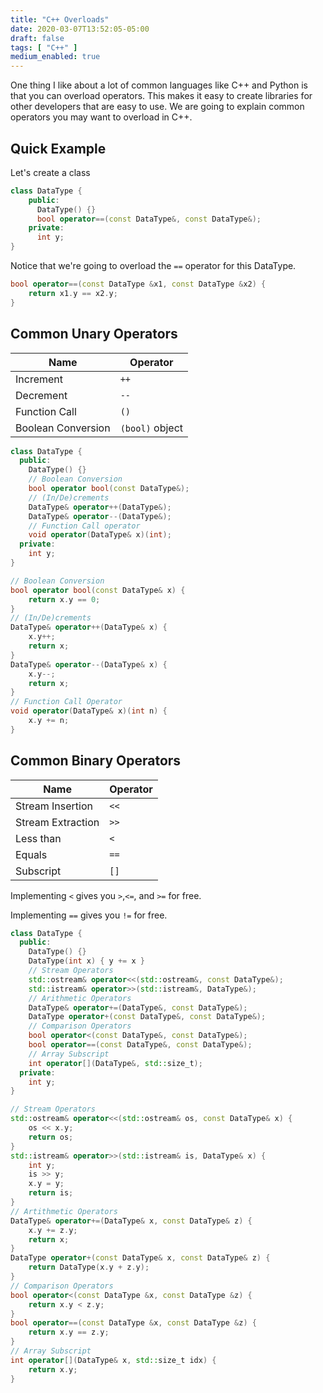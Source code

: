 ```yaml
---
title: "C++ Overloads"
date: 2020-03-07T13:52:05-05:00
draft: false
tags: [ "C++" ]
medium_enabled: true
---
```


One thing I like about a lot of common languages like C++ and Python is that you can overload operators. This makes it easy to create libraries for other developers that are easy to use. We are going to explain common operators you may want to overload in C++.

## Quick Example

Let's create a class

```c++
class DataType {
    public:
      DataType() {}
      bool operator==(const DataType&, const DataType&);
    private:
      int y;
}
```

Notice that we're going to overload the `==` operator for this DataType.

```c++
bool operator==(const DataType &x1, const DataType &x2) {
    return x1.y == x2.y;
}
```

## Common Unary Operators

| Name               | Operator        |
| ------------------ | --------------- |
| Increment          | `++`            |
| Decrement          | `--`            |
| Function Call      | `()`            |
| Boolean Conversion | `(bool)` object |

```c++
class DataType {
  public:
    DataType() {}
    // Boolean Conversion
    bool operator bool(const DataType&);
    // (In/De)crements
    DataType& operator++(DataType&);
    DataType& operator--(DataType&);
    // Function Call operator
    void operator(DataType& x)(int);
  private:
    int y;
}
```

```c++
// Boolean Conversion
bool operator bool(const DataType& x) {
    return x.y == 0;
}
// (In/De)crements
DataType& operator++(DataType& x) {
    x.y++;
    return x;
}
DataType& operator--(DataType& x) {
    x.y--;
    return x;
}
// Function Call Operator
void operator(DataType& x)(int n) { 
    x.y += n; 
}
```

## Common Binary Operators

| Name              | Operator |
| ----------------- | -------- |
| Stream Insertion  | `<<`     |
| Stream Extraction | `>>`     |
| Less than         | `<`      |
| Equals            | `==`     |
| Subscript         | `[]`     |

Implementing `<` gives you `>`,`<=`, and `>=` for free.

Implementing `==` gives you `!=` for free.

```c++
class DataType {
  public:
    DataType() {}
    DataType(int x) { y += x }
    // Stream Operators
    std::ostream& operator<<(std::ostream&, const DataType&);
    std::istream& operator>>(std::istream&, DataType&);
    // Arithmetic Operators
    DataType& operator+=(DataType&, const DataType&);
    DataType operator+(const DataType&, const DataType&);
    // Comparison Operators
    bool operator<(const DataType&, const DataType&);
    bool operator==(const DataType&, const DataType&);
    // Array Subscript
    int operator[](DataType&, std::size_t);
  private:
    int y;
}
```

```c++
// Stream Operators
std::ostream& operator<<(std::ostream& os, const DataType& x) {
    os << x.y;
    return os;
}
std::istream& operator>>(std::istream& is, DataType& x) {
    int y;
    is >> y;
    x.y = y;
    return is;
}
// Artithmetic Operators
DataType& operator+=(DataType& x, const DataType& z) {
    x.y += z.y;
    return x;
}
DataType operator+(const DataType& x, const DataType& z) {
    return DataType(x.y + z.y);
}
// Comparison Operators
bool operator<(const DataType &x, const DataType &z) {
    return x.y < z.y;
}
bool operator==(const DataType &x, const DataType &z) {
    return x.y == z.y;
}
// Array Subscript
int operator[](DataType& x, std::size_t idx) {
    return x.y;
}
```

